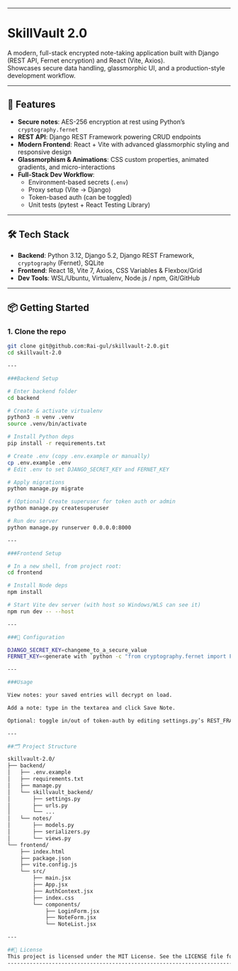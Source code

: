 ---------------------------------------------------------------------------------------------------------------------------
# SkillVault 2.0

A modern, full-stack encrypted note-taking application built with Django (REST API, Fernet encryption) and React (Vite, Axios).  
Showcases secure data handling, glassmorphic UI, and a production-style development workflow.

---

## 🚀 Features

- **Secure notes**: AES-256 encryption at rest using Python’s `cryptography.fernet`  
- **REST API**: Django REST Framework powering CRUD endpoints  
- **Modern Frontend**: React + Vite with advanced glassmorphic styling and responsive design  
- **Glassmorphism & Animations**: CSS custom properties, animated gradients, and micro-interactions  
- **Full-Stack Dev Workflow**:  
  - Environment-based secrets (`.env`)  
  - Proxy setup (Vite → Django)  
  - Token-based auth (can be toggled)  
  - Unit tests (pytest + React Testing Library)

---

## 🛠️ Tech Stack

- **Backend**: Python 3.12, Django 5.2, Django REST Framework, `cryptography` (Fernet), SQLite  
- **Frontend**: React 18, Vite 7, Axios, CSS Variables & Flexbox/Grid  
- **Dev Tools**: WSL/Ubuntu, Virtualenv, Node.js / npm, Git/GitHub  

---

## 📦 Getting Started

### 1. Clone the repo

```bash
git clone git@github.com:Rai-gul/skillvault-2.0.git
cd skillvault-2.0

---

###Backend Setup

# Enter backend folder
cd backend

# Create & activate virtualenv
python3 -m venv .venv
source .venv/bin/activate

# Install Python deps
pip install -r requirements.txt

# Create .env (copy .env.example or manually)
cp .env.example .env
# Edit .env to set DJANGO_SECRET_KEY and FERNET_KEY

# Apply migrations
python manage.py migrate

# (Optional) Create superuser for token auth or admin
python manage.py createsuperuser

# Run dev server
python manage.py runserver 0.0.0.0:8000

---

###Frontend Setup

# In a new shell, from project root:
cd frontend

# Install Node deps
npm install

# Start Vite dev server (with host so Windows/WLS can see it)
npm run dev -- --host

---

###🔧 Configuration

DJANGO_SECRET_KEY=changeme_to_a_secure_value
FERNET_KEY=<generate with `python -c "from cryptography.fernet import Fernet; print(Fernet.generate_key().decode())"`>

---

###Usage

View notes: your saved entries will decrypt on load.

Add a note: type in the textarea and click Save Note.

Optional: toggle in/out of token-auth by editing settings.py’s REST_FRAMEWORK block.

---

##🗂️ Project Structure

skillvault-2.0/
├── backend/
│   ├── .env.example
│   ├── requirements.txt
│   ├── manage.py
│   └── skillvault_backend/
│       ├── settings.py
│       ├── urls.py
│       └── ...
│   └── notes/
│       ├── models.py
│       ├── serializers.py
│       └── views.py
└── frontend/
    ├── index.html
    ├── package.json
    ├── vite.config.js
    └── src/
        ├── main.jsx
        ├── App.jsx
        ├── AuthContext.jsx
        ├── index.css
        └── components/
            ├── LoginForm.jsx
            ├── NoteForm.jsx
            └── NoteList.jsx

---

##📝 License
This project is licensed under the MIT License. See the LICENSE file for details.
---------------------------------------------------------------------------------------------------------------------------
